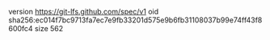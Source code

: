 version https://git-lfs.github.com/spec/v1
oid sha256:ec014f7bc9713fa7ec7e9fb33201d575e9b6fb31108037b99e74ff43f8600fc4
size 562

